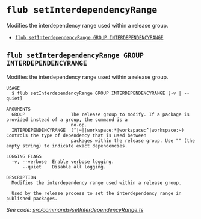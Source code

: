 `flub setInterdependencyRange`
==============================

Modifies the interdependency range used within a release group.

* [`flub setInterdependencyRange GROUP INTERDEPENDENCYRANGE`](#flub-setinterdependencyrange-group-interdependencyrange)

## `flub setInterdependencyRange GROUP INTERDEPENDENCYRANGE`

Modifies the interdependency range used within a release group.

```
USAGE
  $ flub setInterdependencyRange GROUP INTERDEPENDENCYRANGE [-v | --quiet]

ARGUMENTS
  GROUP                 The release group to modify. If a package is provided instead of a group, the command is a
                        no-op.
  INTERDEPENDENCYRANGE  (^|~||workspace:*|workspace:^|workspace:~) Controls the type of dependency that is used between
                        packages within the release group. Use "" (the empty string) to indicate exact dependencies.

LOGGING FLAGS
  -v, --verbose  Enable verbose logging.
      --quiet    Disable all logging.

DESCRIPTION
  Modifies the interdependency range used within a release group.

  Used by the release process to set the interdependency range in published packages.
```

_See code: [src/commands/setInterdependencyRange.ts](https://github.com/microsoft/FluidFramework/blob/main/build-tools/packages/build-cli/src/commands/setInterdependencyRange.ts)_
